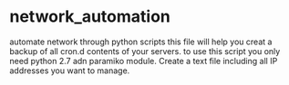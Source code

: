 # network_automation
automate network through python scripts
this file will help you creat a backup of all cron.d contents of your servers.
to use this script you only need python 2.7 adn paramiko module.
Create a text file including all IP addresses you want to manage.
